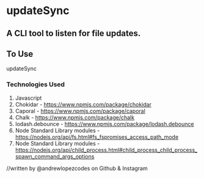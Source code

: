 # updateSync

## A CLI tool to listen for file updates.

## To Use

updateSync <filename>

### Technologies Used

1. Javascript
2. Chokidar -                       https://www.npmjs.com/package/chokidar
3. Caporal  -                       https://www.npmjs.com/package/caporal
4. Chalk    -                       https://www.npmjs.com/package/chalk
5. lodash.debounce -                https://www.npmjs.com/package/lodash.debounce
6. Node Standard Library modules -  https://nodejs.org/api/fs.html#fs_fspromises_access_path_mode
7. Node Standard Library modules -  https://nodejs.org/api/child_process.html#child_process_child_process_spawn_command_args_options

//written by @andrewlopezcodes on Github & Instagram
